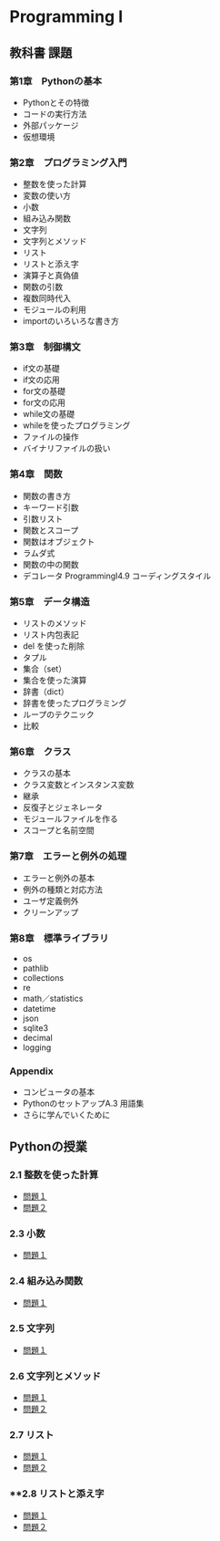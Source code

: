 # **Programming I**
## **教科書 課題**
### **第1章　Pythonの基本**
* Pythonとその特徴
* コードの実行方法
* 外部パッケージ
* 仮想環境
### **第2章　プログラミング入門**
* 整数を使った計算
* 変数の使い方
* 小数
* 組み込み関数
* 文字列
* 文字列とメソッド
* リスト
* リストと添え字
* 演算子と真偽値
* 関数の引数
* 複数同時代入
* モジュールの利用
* importのいろいろな書き方
### **第3章　制御構文**
* if文の基礎
* if文の応用
* for文の基礎
* for文の応用
* while文の基礎
* whileを使ったプログラミング
* ファイルの操作
* バイナリファイルの扱い
### **第4章　関数**
* 関数の書き方
* キーワード引数
* 引数リスト
* 関数とスコープ
* 関数はオブジェクト
* ラムダ式
* 関数の中の関数
* デコレータ ProgrammingI4.9 コーディングスタイル
### **第5章　データ構造**
* リストのメソッド
* リスト内包表記
* del を使った削除
* タプル
* 集合（set）
* 集合を使った演算
* 辞書（dict）
* 辞書を使ったプログラミング
* ループのテクニック
* 比較
### **第6章　クラス**
* クラスの基本
* クラス変数とインスタンス変数
* 継承
* 反復子とジェネレータ
* モジュールファイルを作る
* スコープと名前空間
### **第7章　エラーと例外の処理**
* エラーと例外の基本
* 例外の種類と対応方法
* ユーザ定義例外
* クリーンアップ
### **第8章　標準ライブラリ**
* os
* pathlib
* collections
* re
* math／statistics
* datetime
* json
* sqlite3
* decimal
* logging
### **Appendix**
* コンピュータの基本
* PythonのセットアップA.3 用語集
* さらに学んでいくために
## Pythonの授業

### **2.1 整数を使った計算**
- [問題１](CHAPTER02/Q2_1_1.py)
- [問題２](CHAPTER02/Q2_1_2.py)
### **2.3 小数**
- [問題１](CHAPTER02/Q2_3_1.py)
### **2.4 組み込み関数**
- [問題１](CHAPTER02/Q2_4_1.py)
### **2.5 文字列**
- [問題１](CHAPTER02/Q2_5_2.py)
### **2.6 文字列とメソッド**
- [問題１](CHAPTER02/Q2_6_1.py)
- [問題２](CHAPTER02/Q2_6_2.py)
### **2.7 リスト**
- [問題１](CHAPTER02/Q2_7_1.py)
- [問題２](CHAPTER02/Q2_7_2.py)
### **2.8 リストと添え字
- [問題１](CHAPTER02/Q2_8_1.py)
- [問題２](CHAPTER02/Q2_8_2.py)

